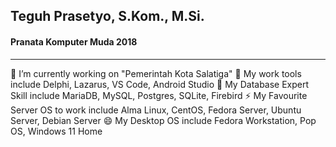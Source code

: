 ## Teguh Prasetyo, S.Kom., M.Si.
#### Pranata Komputer Muda 2018
---

🔭 I’m currently working on "Pemerintah Kota Salatiga" 🌱 My work tools include Delphi, Lazarus, VS Code, Android Studio 🔭 My Database Expert Skill include MariaDB, MySQL, Postgres, SQLite, Firebird ⚡ My Favourite Server OS to work include Alma Linux, CentOS, Fedora Server, Ubuntu Server, Debian Server 😄 My Desktop OS include Fedora Workstation, Pop OS, Windows 11 Home
 

<!--[![Typing SVG](https://readme-typing-svg.demolab.com/?lines=sedang+malas+ngoding)](https://git.io/typing-svg)

**teguhe/teguhe** is a ✨ _special_ ✨ repository because its `README.md` (this file) appears on your GitHub profile.
Here are some ideas to get you started:



- 👯 I’m looking to collaborate on ...
- 🤔 I’m looking for help with ...
- 💬 Ask me about ...
- 📫 How to reach me: ...
- 😄 Pronouns: ...
- ⚡ Fun fact: ...

.
[![App Platorm](https://doimages.nyc3.cdn.digitaloceanspaces.com/002Blog/0-BLOG-BANNERS/app_platform.png)](https://www.digitalocean.com/products/app-platform)



---

[![Top Langs](https://github-readme-stats-git-masterrstaa-rickstaa.vercel.app/api/top-langs/?username=teguhe&show_icons=true&theme=tokyonight&border_color=0D1117&bg_color=0D1115)](https://github.com/anuraghazra/github-readme-stats)
-->
